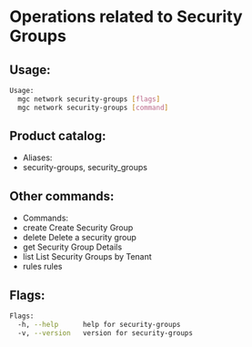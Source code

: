 # Operations related to Security Groups

## Usage:
```bash
Usage:
  mgc network security-groups [flags]
  mgc network security-groups [command]
```

## Product catalog:
- Aliases:
- security-groups, security_groups

## Other commands:
- Commands:
- create      Create Security Group
- delete      Delete a security group
- get         Security Group Details
- list        List Security Groups by Tenant
- rules       rules

## Flags:
```bash
Flags:
  -h, --help      help for security-groups
  -v, --version   version for security-groups
```

